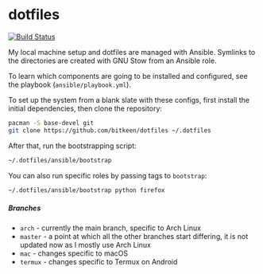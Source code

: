 # dotfiles

[![Build Status](https://travis-ci.org/bitkeen/dotfiles.svg?branch=arch)](https://travis-ci.org/bitkeen/dotfiles)

My local machine setup and dotfiles are managed with Ansible.
Symlinks to the directories are created with GNU Stow from an Ansible role.

To learn which components are going to be installed and configured, see the playbook (`ansible/playbook.yml`).

To set up the system from a blank slate with these configs, first install the initial dependencies, then clone the repository:
```sh
pacman -S base-devel git
git clone https://github.com/bitkeen/dotfiles ~/.dotfiles
```

After that, run the bootstrapping script:
```sh
~/.dotfiles/ansible/bootstrap
```

You can also run specific roles by passing tags to `bootstrap`:
```sh
~/.dotfiles/ansible/bootstrap python firefox
```

##### Branches
- `arch` - currently the main branch, specific to Arch Linux
- `master` - a point at which all the other branches start differing, it is not updated now as I mostly use Arch Linux
- `mac` - changes specific to macOS
- `termux` - changes specific to Termux on Android
